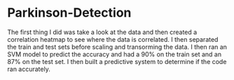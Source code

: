 # Parkinson-Detection
 
The first thing I did was take a look at the data and then created a correlation heatmap to see where the data is correlated. I then separated the train and test sets before scaling and transorming the data. I then ran an SVM model to predict the accuracy and had a 90% on the train set and an 87% on the test set. I then built a predictive system to determine if the code ran accurately.

